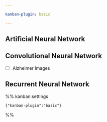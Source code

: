```yaml
---

kanban-plugin: basic

---
```


## Artificial Neural Network



## Convolutional Neural Network

- [ ] Alzheimer Images


## Recurrent Neural Network





%% kanban:settings
```
{"kanban-plugin":"basic"}
```
%%